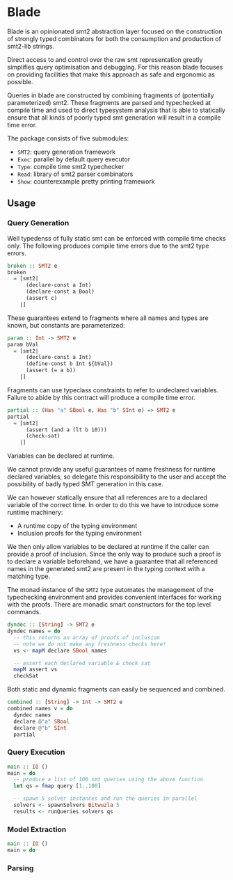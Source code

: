 # Blade

Blade is an opinionated smt2 abstraction layer focused on the construction of strongly
typed combinators for both the consumption and production of smt2-lib strings.

Direct access to and control over the raw smt representation greatly simplifies query optimisation
and debugging. For this reason blade focuses on providing facilities that make this approach as safe
and ergonomic as possible.

Queries in blade are constructed by combining fragments of (potentially parameterized) smt2.
These fragments are parsed and typechecked at compile time and used to direct typesystem
analysis that is able to statically ensure that all kinds of poorly typed smt generation will result
in a compile time error.

The package consists of five submodules:

  - `SMT2`: query generation framework
  - `Exec`: parallel by default query executor
  - `Type`: compile time smt2 typechecker
  - `Read`: library of smt2 parser combinators
  - `Show`: counterexample pretty printing framework

## Usage

### Query Generation

Well typedenss of fully static smt can be enforced with compile time checks only. The following
produces compile time errors due to the smt2 type errors.

```haskell
broken :: SMT2 e
broken
  = [smt2|
      (declare-const a Int)
      (declare-const a Bool)
      (assert c)
    |]
```

These guarantees extend to fragments where all names and types are known, but constants are
parameterized:

```haskell
param :: Int -> SMT2 e
param bVal
  = [smt2|
      (declare-const a Int)
      (define-const b Int ${bVal})
      (assert (= a b))
    |]
```

Fragments can use typeclass constraints to refer to undeclared variables.
Failure to abide by this contract will produce a compile time error.

```haskell
partial :: (Has "a" SBool e, Has "b" SInt e) => SMT2 e
partial
  = [smt2|
      (assert (and a (lt b 10)))
      (check-sat)
    |]
```

Variables can be declared at runtime.

We cannot provide any useful guarantees of name freshness for runtime declared variables, so
delegate this responsibility to the user and accept the possibility of badly typed SMT generation in
this case.

We can however statically ensure that all references are to a declared variable of the correct time.
In order to do this we have to introduce some runtime machinery:

- A runtime copy of the typing environment
- Inclusion proofs for the typing environment

We then only allow variables to be declared at runtime if the caller can provide a proof of
inclusion. Since the only way to produce such a proof is to declare a variable beforehand, we have a
guarantee that all referenced names in the generated smt2 are present in the typing context with a
matching type.

The monad instance of the `SMT2` type automates the management of the typechecking environment and
provides convenient interfaces for working with the proofs. There are monadic smart constructors for
the top level commands.

```haskell
dyndec :: [String] -> SMT2 e
dyndec names = do
  -- this returns an array of proofs of inclusion
  -- note we do not make any freshness checks here!
  vs <- mapM declare SBool names

  -- assert each declared variable & check sat
  mapM assert vs
  checkSat
```

Both static and dynamic fragments can easily be sequenced and combined.

```haskell
combined :: [String] -> Int -> SMT2 e
combined names v = do
  dyndec names
  declare @"a" SBool
  declare @"b" SInt
  partial
```

### Query Execution

```haskell
main :: IO ()
main = do
  -- produce a list of 100 smt queries using the above function
  let qs = fmap query [1..100]

  -- spawn 5 solver instances and run the queries in parallel
  solvers <- spawnSolvers Bitwuzla 5
  results <- runQueries solvers qs
```

### Model Extraction

```haskell
main :: IO ()
main = do

```

### Parsing
